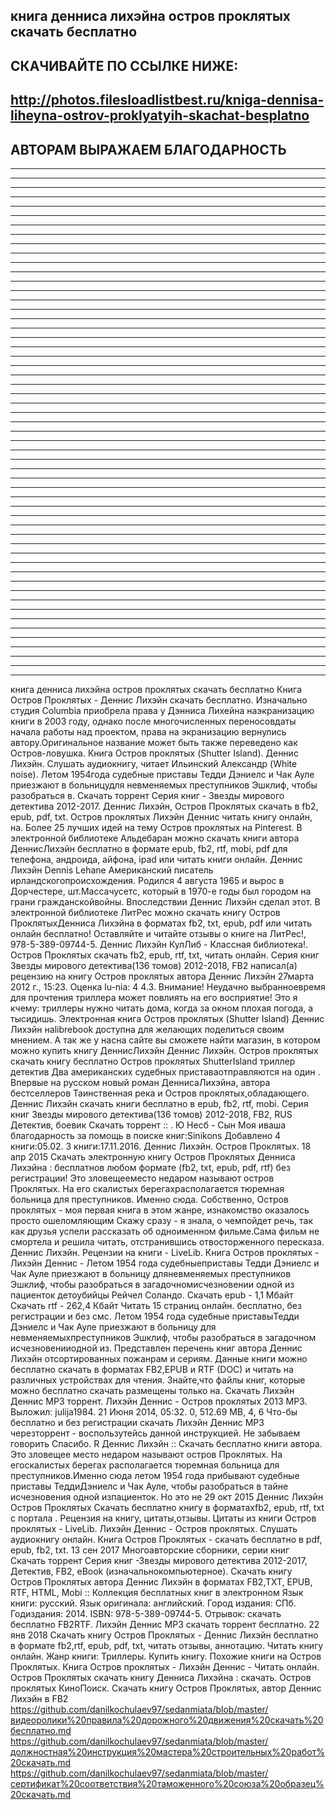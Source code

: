 книга денниса лихэйна остров проклятых скачать бесплатно
--------------------------------------------------
СКАЧИВАЙТЕ ПО ССЫЛКЕ НИЖЕ:
--------------------------------------------------
http://photos.filesloadlistbest.ru/kniga-dennisa-liheyna-ostrov-proklyatyih-skachat-besplatno
--------------------------------------------------
АВТОРАМ ВЫРАЖАЕМ БЛАГОДАРНОСТЬ
--------------------------------------------------
--------------------------------------------------
--------------------------------------------------
--------------------------------------------------
--------------------------------------------------
--------------------------------------------------
--------------------------------------------------
--------------------------------------------------
--------------------------------------------------
--------------------------------------------------
--------------------------------------------------
--------------------------------------------------
--------------------------------------------------
--------------------------------------------------
--------------------------------------------------
--------------------------------------------------
--------------------------------------------------
--------------------------------------------------
--------------------------------------------------
--------------------------------------------------
--------------------------------------------------
--------------------------------------------------
--------------------------------------------------
--------------------------------------------------
--------------------------------------------------
--------------------------------------------------
--------------------------------------------------
--------------------------------------------------
--------------------------------------------------
--------------------------------------------------
--------------------------------------------------
--------------------------------------------------
--------------------------------------------------
--------------------------------------------------
--------------------------------------------------
--------------------------------------------------
--------------------------------------------------
--------------------------------------------------
--------------------------------------------------
--------------------------------------------------
--------------------------------------------------
--------------------------------------------------
--------------------------------------------------
--------------------------------------------------
--------------------------------------------------
--------------------------------------------------
--------------------------------------------------
--------------------------------------------------
--------------------------------------------------
--------------------------------------------------
--------------------------------------------------
--------------------------------------------------
--------------------------------------------------
--------------------------------------------------
--------------------------------------------------
--------------------------------------------------
книга денниса лихэйна остров проклятых скачать бесплатно Книга Остров Проклятых - Деннис Лихэйн скачать бесплатно. Изначально студия Columbia приобрела права у Дэнниса Лихейна наэкранизацию книги в 2003 году, однако после многочисленных переносовдаты начала работы над проектом, права на экранизацию вернулись автору.Оригинальное название может быть также переведено как Остров-ловушка. Книга Остров проклятых (Shutter Island). Деннис Лихэйн. Слушать аудиокнигу, читает Ильинский Александр (White noise). Летом 1954года судебные приставы Тедди Дэниелс и Чак Ауле приезжают в больницудля невменяемых преступников Эшклиф, чтобы разобраться в. Скачать торрент Серия книг - Звезды мирового детектива 2012-2017. Деннис Лихэйн, Остров Проклятых  скачать в fb2, epub, pdf, txt. Остров проклятых  Лихэйн Деннис  читать книгу онлайн, на. Более 25 лучших идей на тему Остров проклятых на Pinterest. В электронной библиотеке Альдебаран можно скачать книги автора ДеннисЛихэйн бесплатно в формате epub, fb2, rtf, mobi, pdf для телефона, андроида, айфона, ipad или читать книги онлайн. Деннис Лихэйн Dennis Lehane Американский писатель ирландскогопроисхождения. Родился 4 августа 1965 и вырос в Дорчестере, шт.Массачусетс, который в 1970-е годы был городом на грани гражданскойвойны. Впоследствии Деннис Лихэйн сделал этот. В электронной библиотеке ЛитРес можно скачать книгу Остров ПроклятыхДенниса Лихэйна в форматах fb2, txt, epub, pdf или читать онлайн бесплатно! Оставляйте и читайте отзывы о книге на ЛитРес!, 978-5-389-09744-5. Деннис Лихэйн  КулЛиб - Классная библиотека!. Остров Проклятых скачать fb2, epub, rtf, txt, читать онлайн. Серия книг Звезды мирового детектива(136 томов) 2012-2018, FB2
написал(а) рецензию на книгу  Остров проклятых автора Деннис Лихэйн  27марта 2012 г., 15:23. Оценка lu-nia: 4  4.3. Внимание! Неудачно выбранноевремя для прочтения триллера может повлиять на его восприятие! Это я кчему: триллеры нужно читать дома, когда за окном плохая погода, а тысидишь. Электронная книга Остров проклятых (Shutter Island) Деннис Лихэйн наlibrebook доступна для желающих поделиться своим мнением. А так же у насна сайте вы сможете найти магазин, в котором можно купить книгу ДеннисЛихэйн Деннис Лихэйн. Остров проклятых скачать книгу бесплатно  Остров проклятых  ShutterIsland  триллер  детектив Два американских судебных приставаотправляются на один . Впервые на русском  новый роман ДеннисаЛихэйна, автора бестселлеров Таинственная река и Остров проклятых,обладающего. Деннис Лихэйн  скачать книги бесплатно в epub, fb2, rtf, mobi. Серия книг Звезды мирового детектива(136 томов) 2012-2018, FB2, RUS Детектив, боевик  Скачать торрент :: .  Ю Несб - Сын Моя иваша благодарность за помощь в поиске книг:Sinikons Добавлено 4 книги:05.02.  3 книги:17.11.2016. Деннис Лихэйн. Остров Проклятых. 18 апр 2015  Скачать электронную книгу Остров Проклятых Денниса Лихэйна : бесплатнов любом формате (fb2, txt, epub, pdf, rtf) без регистрации! Это зловещееместо недаром называют остров Проклятых. На его скалистых берегахрасполагается тюремная больница для преступников. Именно сюда. Собственно, Остров проклятых - моя первая книга в этом жанре, изнакомство оказалось просто ошеломляющим Скажу сразу - я знала, о чемпойдет речь, так как друзья успели рассказать об одноименном фильме.Сама фильм не смортела и решила читать, отстранившись отвосторженного пересказа. Деннис Лихэйн. Рецензии на книги - LiveLib. Книга Остров проклятых - Лихэйн Деннис - Летом 1954 года судебныеприставы Тедди Дэниелс и Чак Ауле приезжают в больницу дляневменяемых преступников Эшклиф, чтобы разобраться в загадочномисчезновении одной из пациенток  детоубийцы Рейчел Соландо. Cкачать epub - 1,1 Мбайт Cкачать rtf - 262,4 Кбайт Читать 15 страниц онлайн. бесплатно, без регистрации и без смс. Летом 1954 года судебные приставыТедди Дэниелс и Чак Ауле приезжают в больницу для невменяемыхпреступников Эшклиф, чтобы разобраться в загадочном исчезновенииодной из. Представлен перечень книг автора Деннис Лихэйн отсортированных пожанрам и сериям. Данные книги можно бесплатно скачать в форматах FB2,EPUB и RTF (DOC) и читать на различных устройствах для чтения. Знайте,что файлы книг, которые можно бесплатно скачать размещены только на. Скачать Лихэйн Деннис  МР3 торрент.  Лихэйн Деннис - Остров проклятых 2013  MP3. Выложил: julija1984. 21 Июня 2014, 05:32. 0, 512.69 MB, 4, 6 Что-бы бесплатно и без регистрации скачать Лихэйн Деннис  МР3 черезторрент - воспользутейсь данной инструкцией. Не забываем говорить Спасибо. R Деннис Лихэйн :: Скачать бесплатно книги автора. Это зловещее место недаром называют остров Проклятых. На егоскалистых берегах располагается тюремная больница для преступников.Именно сюда летом 1954 года прибывают судебные приставы ТеддиДэниелс и Чак Ауле, чтобы разобраться в тайне исчезновения одной изпациенток. Но это не
29 окт 2015  Деннис Лихэйн Остров Проклятых  Скачать бесплатно книгу в форматахfb2, epub, rtf, txt с портала . Рецензия на книгу, цитаты,отзывы. Цитаты из книги Остров проклятых - LiveLib. Лихэйн Деннис - Остров проклятых. Слушать аудиокнигу онлайн. Книга Остров Проклятых - скачать бесплатно в pdf, epub, fb2, txt. 13 сен 2017  Многоавторские сборники, серии книг  Скачать торрент Серия книг -Звезды мирового детектива 2012-2017, Детектив, FB2, eBook (изначальнокомпьютерное). Скачать книгу Остров Проклятых автора Деннис Лихэйн в форматах FB2,TXT, EPUB, RTF, HTML, Mobi :: Коллекция бесплатных книг в электронном Язык книги: русский. Язык оригинала: английский. Город издания: СПб. Годиздания: 2014. ISBN: 978-5-389-09744-5. Отрывок: скачать бесплатно FB2RTF. Лихэйн Деннис  МР3 скачать торрент бесплатно. 22 янв 2018  Скачать книгу Остров Проклятых - Деннис Лихэйн бесплатно в формате fb2,rtf, epub, pdf, txt, читать отзывы, аннотацию. Читать книгу онлайн. Жанр книги: Триллеры. Купить книгу. Похожие книги на Остров Проклятых. Книга Остров проклятых - Лихэйн Деннис - Читать онлайн. Остров Проклятых скачать книгу Денниса Лихэйна : скачать. Остров проклятых  КиноПоиск. Скачать книгу Остров Проклятых, автор Деннис Лихэйн в FB2
https://github.com/danilkochulaev97/sedanmiata/blob/master/видеоролики%20правила%20дорожного%20движения%20скачать%20бесплатно.md
https://github.com/danilkochulaev97/sedanmiata/blob/master/должностная%20инструкция%20мастера%20строительных%20работ%20скачать.md
https://github.com/danilkochulaev97/sedanmiata/blob/master/сертификат%20соответствия%20таможенного%20союза%20образец%20скачать.md